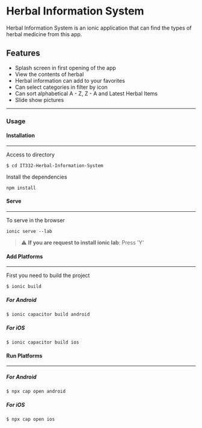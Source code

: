 # Herbal Information System
Herbal Information System is an ionic application that can find the types of herbal medicine from this app.

## Features

* Splash screen in first opening of the app
* View the contents of herbal
* Herbal information can add to your favorites
* Can select categories in filter by icon
* Can sort alphabetical A - Z, Z - A and Latest Herbal Items
* Slide show pictures
___________


### Usage
#### Installation
________________
Access to directory

```
$ cd IT332-Herbal-Information-System
```

Install the dependencies
```
npm install
```


#### Serve
__________
To serve in the browser
```
ionic serve --lab
```
> :warning: **If you are request to install ionic lab**: Press 'Y'


#### Add Platforms
__________________
First you need to build the project
```
$ ionic build
```
##### For Android
```
$ ionic capacitor build android
```
##### For iOS
```
$ ionic capacitor build ios
```


#### Run Platforms
__________________
##### For Android
```
$ npx cap open android
```
##### For iOS
```
$ npx cap open ios
```
